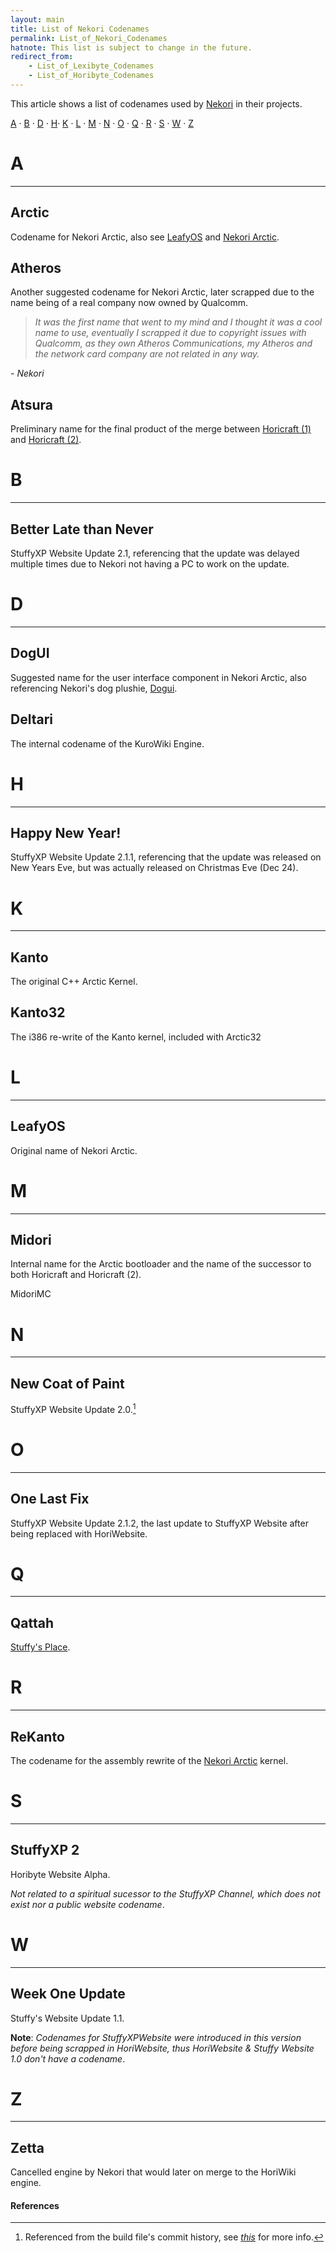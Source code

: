 ```yaml
---
layout: main
title: List of Nekori Codenames
permalink: List_of_Nekori_Codenames
hatnote: This list is subject to change in the future.
redirect_from:
    - List_of_Lexibyte_Codenames
    - List_of_Horibyte_Codenames
---
```


This article shows a list of codenames used by [Nekori](Nekori) in their projects.

[A](#A) · [B](#B) · [D](#D) · [H](#H)· [K](#K) · [L](#L) · [M](#M) · [N](#N) · [O](#O) · [Q](#Q) · [R](#R) · [S](#S) · [W](#W) · [Z](#Z)

<h1 id="A">A</h1>
<hr>

<h2 id="Arctic">Arctic</h2>

Codename for Nekori Arctic, also see [LeafyOS](#LeafyOS) and [Nekori Arctic](Nekori_Arctic).

<h2 id="Atheros">Atheros</h2>

Another suggested codename for Nekori Arctic, later scrapped due to the name being of a real company now owned by Qualcomm.

> *It was the first name that went to my mind and I thought it was a cool name to use, eventually I scrapped it due to copyright issues with Qualcomm, as they own Atheros Communications, my Atheros and the network card company are not related in any way.*

*- Nekori*

<h2 id="Atsura">Atsura</h2>

Preliminary name for the final product of the merge between [Horicraft (1)](Horicraft) and [Horicraft (2)](Horicraft_(2)).

<h1 id="B">B</h1>
<hr>

<h2 id="BetterLateThanNever">Better Late than Never</h2>

StuffyXP Website Update 2.1, referencing that the update was delayed multiple times due to Nekori not having a PC to work on the update.

<h1 id="D">D</h1>
<hr>

<h2 id="DogUI">DogUI</h2>

Suggested name for the user interface component in Nekori Arctic, also referencing Nekori's dog plushie, [Dogui](Dogui).

<h2 id="Deltari">Deltari</h2>

The internal codename of the KuroWiki Engine.

<h1 id="H">H</h1>
<hr>

<h2 id="HappyNewYear!">Happy New Year!</h2>

StuffyXP Website Update 2.1.1, referencing that the update was released on New Years Eve, but was actually released on Christmas Eve (Dec 24).

<h1 id="K">K</h1>
<hr>

<h2 id="Kanto">Kanto</h2>

The original C++ Arctic Kernel.

<h2 id="Kanto32">Kanto32</h2>

The i386 re-write of the Kanto kernel, included with Arctic32

<h1 id="L">L</h1>
<hr>

<h2 id="LeafyOS">LeafyOS</h2>

Original name of Nekori Arctic.

<h1 id="M">M</h1>
<hr>

<h2 id="Midori">Midori</h2>

Internal name for the Arctic bootloader and the name of the <span id="tt2" style="cursor:help;">successor to both Horicraft and Horicraft (2)</span>.


<div class="mdl-tooltip mdl-tooltip--large mdl-tooltip--top" for="tt2">
MidoriMC
</div>


<h1 id="N">N</h1>
<hr>

<h2 id="NewCoatOfPaint">New Coat of Paint</h2>

StuffyXP Website Update 2.0.[^1]

<h1 id="O">O</h1>
<hr>

<h2 id="OneLastFix">One Last Fix</h2>

StuffyXP Website Update 2.1.2, the last update to StuffyXP Website after being replaced with HoriWebsite.

<h1 id="Q">Q</h1>
<hr>

<h2 id="Qattah">Qattah</h2>

[Stuffy's Place](Stuffys_Place).

<h1 id="R">R</h1>
<hr>

<h2 id="ReKanto">ReKanto</h2>

The codename for the assembly rewrite of the [Nekori Arctic](Nekori_Arctic) kernel.

<h1 id="S">S</h1>
<hr>

<h2 id="StuffyXP2">StuffyXP 2</h2>

Horibyte Website Alpha. 

*Not related to a spiritual sucessor to the StuffyXP Channel, which does not exist nor a public website codename*.

<h1 id="W">W</h1>
<hr>

<h2 id="WeekOneUpdate">Week One Update</h2>

Stuffy's Website Update 1.1.

**Note**: *Codenames for StuffyXPWebsite were introduced in this version before being scrapped in HoriWebsite, thus HoriWebsite & Stuffy Website 1.0 don't have a codename*.

<h1 id="Z">Z</h1>
<hr>

<h2 id="Zetta">Zetta</h2>

Cancelled engine by Nekori that would later on merge to the HoriWiki engine.


#### References
[^1]: Referenced from the build file's commit history, see <a href="https://github.com/nekori64/stuffyxp-website/blob/edb17853d923a889996abe566e3d1096f422308a/js/build.js" style="font-style:italic !important;">this</a> for more info.